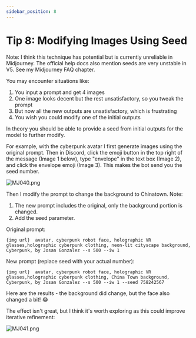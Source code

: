 ```yaml
---
sidebar_position: 8
---
```


# Tip 8: Modifying Images Using Seed

Note: I think this technique has potential but is currently unreliable in Midjourney. The official help docs also mention seeds are very unstable in V5. See my Midjourney FAQ chapter.

You may encounter situations like:

1. You input a prompt and get 4 images
2. One image looks decent but the rest unsatisfactory, so you tweak the prompt
3. But now all the new outputs are unsatisfactory, which is frustrating
4. You wish you could modify one of the initial outputs

In theory you should be able to provide a seed from initial outputs for the model to further modify.

For example, with the cyberpunk avatar I first generate images using the original prompt. Then in Discord, click the emoji button in the top right of the message (Image 1 below), type "envelope" in the text box (Image 2), and click the envelope emoji (Image 3). This makes the bot send you the seed number.

![MJ040.png](https://res.craft.do/user/full/d845172f-becd-4255-bf79-d722098b2d83/doc/15EA26B6-9B49-4076-B8D8-DFE53ABD52C8/A81C7114-3DD6-4EB3-A4BA-FBB1A68713CC_2/MybA70bYUjrlgsScqvQUbkdVbbftxkf40OPdtEHsGdkz/MJ040.png)

Then I modify the prompt to change the background to Chinatown. Note:

1. The new prompt includes the original, only the background portion is changed.
2. Add the seed parameter.

Original prompt:

```other
{img url}  avatar, cyberpunk robot face, holographic VR glasses,holographic cyberpunk clothing, neon-lit cityscape background, Cyberpunk, by Josan Gonzalez --s 500 --iw 1
```

New prompt (replace seed with your actual number):

```other
{img url}  avatar, cyberpunk robot face, holographic VR glasses,holographic cyberpunk clothing, China Town background, Cyberpunk, by Josan Gonzalez --s 500 --iw 1 --seed 758242567
```

Here are the results - the background did change, but the face also changed a bit! 😂

The effect isn't great, but I think it's worth exploring as this could improve iterative refinement:

![MJ041.png](https://res.craft.do/user/full/d845172f-becd-4255-bf79-d722098b2d83/doc/15EA26B6-9B49-4076-B8D8-DFE53ABD52C8/56857A8C-7F46-4631-BEAA-696EE75C3A4E_2/FLBeKQqjyzfqEIyRyHUon4bg0JOXdteAPE7TgjsrZ60z/MJ041.png)
